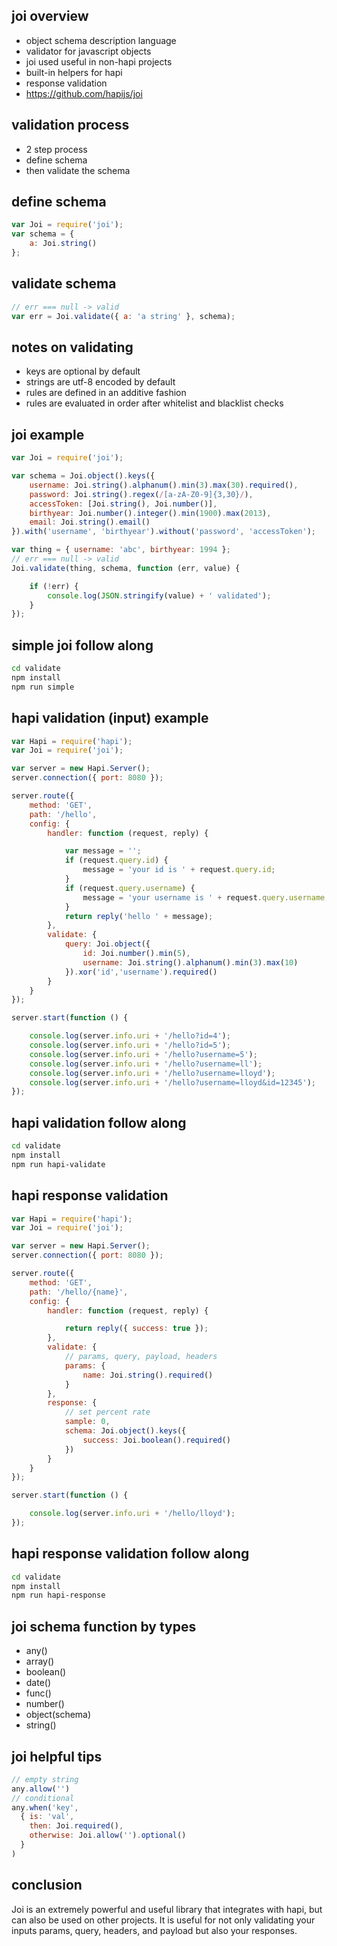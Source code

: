 ## joi overview 
- object schema description language
- validator for javascript objects
- joi used useful in non-hapi projects
- built-in helpers for hapi
- response validation
- <a href="https://github.com/hapijs/joi">https://github.com/hapijs/joi</a>

## validation process
- 2 step process
- define schema
- then validate the schema

## define schema
```javascript
var Joi = require('joi');
var schema = {
    a: Joi.string()
};
```
## validate schema
```javascript
// err === null -> valid
var err = Joi.validate({ a: 'a string' }, schema);
```

## notes on validating
- keys are optional by default
- strings are utf-8 encoded by default
- rules are defined in an additive fashion
- rules are evaluated in order after whitelist and blacklist checks

## joi example
```javascript
var Joi = require('joi');

var schema = Joi.object().keys({
    username: Joi.string().alphanum().min(3).max(30).required(),
    password: Joi.string().regex(/[a-zA-Z0-9]{3,30}/),
    accessToken: [Joi.string(), Joi.number()],
    birthyear: Joi.number().integer().min(1900).max(2013),
    email: Joi.string().email()
}).with('username', 'birthyear').without('password', 'accessToken');

var thing = { username: 'abc', birthyear: 1994 };
// err === null -> valid
Joi.validate(thing, schema, function (err, value) {

    if (!err) {
        console.log(JSON.stringify(value) + ' validated');
    }
});
```

## simple joi follow along
```bash
cd validate
npm install
npm run simple
```

## hapi validation (input) example
```javascript
var Hapi = require('hapi');
var Joi = require('joi');

var server = new Hapi.Server();
server.connection({ port: 8080 });

server.route({
    method: 'GET',
    path: '/hello',
    config: {
        handler: function (request, reply) {

            var message = '';
            if (request.query.id) {
                message = 'your id is ' + request.query.id;
            }
            if (request.query.username) {
                message = 'your username is ' + request.query.username;
            }
            return reply('hello ' + message);
        },
        validate: {
            query: Joi.object({
                id: Joi.number().min(5),
                username: Joi.string().alphanum().min(3).max(10)
            }).xor('id','username').required()
        }
    }
});

server.start(function () {

    console.log(server.info.uri + '/hello?id=4');
    console.log(server.info.uri + '/hello?id=5');
    console.log(server.info.uri + '/hello?username=5');
    console.log(server.info.uri + '/hello?username=ll');
    console.log(server.info.uri + '/hello?username=lloyd');
    console.log(server.info.uri + '/hello?username=lloyd&id=12345');
});
```

## hapi validation follow along
```bash
cd validate
npm install
npm run hapi-validate
```

## hapi response validation
```javascript
var Hapi = require('hapi');
var Joi = require('joi');

var server = new Hapi.Server();
server.connection({ port: 8080 });

server.route({
    method: 'GET',
    path: '/hello/{name}',
    config: {
        handler: function (request, reply) {

            return reply({ success: true });
        },
        validate: {
            // params, query, payload, headers
            params: {
                name: Joi.string().required()
            }
        },
        response: {
            // set percent rate
            sample: 0,
            schema: Joi.object().keys({
                success: Joi.boolean().required()
            })
        }
    }
});

server.start(function () {

    console.log(server.info.uri + '/hello/lloyd');
});
```
## hapi response validation follow along
```bash
cd validate
npm install
npm run hapi-response
```

## joi schema function by types
- any()
- array()
- boolean()
- date()
- func()
- number()
- object(schema)
- string()

## joi helpful tips
```javascript
// empty string
any.allow('')
// conditional
any.when('key',
  { is: 'val',
    then: Joi.required(),
    otherwise: Joi.allow('').optional()
  }
)
```

## conclusion
Joi is an extremely powerful and useful library that integrates with hapi, but can also be used on other projects.  It is useful for not only validating your inputs params, query, headers, and payload but also your responses.
